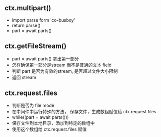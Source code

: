 ## ctx.multipart()

* import parse form 'co-busboy'
* return parse()
* part = await parts()

## ctx.getFileStream()

* part = await parts() 拿出第一部分
* 怎样确保第一部分是stream 而不是普通的文本 field
* 判断 part 是否为有效的stream, 是否超过文件大小限制
* 返回 stream

## ctx.request.files

* 判断是否为 file mode
* 在中间件中运行特殊的方法， 保存文件，生成数组赋值给 ctx.request.files
* while((part = await parts()))
* 保存文件到本地目录，添加到特定的数组中
* 使用这个数组给 ctx.request.files 赋值
